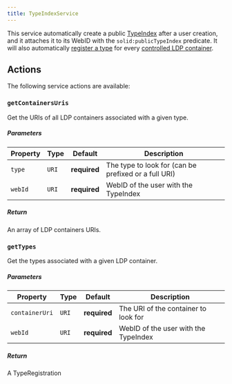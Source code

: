 ```yaml
---
title: TypeIndexService
---
```


This service automatically create a public [TypeIndex](https://github.com/solid/type-indexes) after a user creation, and it attaches it to its WebID with the `solid:publicTypeIndex` predicate. It will also automatically [register a type](./type-registrations.md#register) for every [controlled LDP container](../ldp/controlled-container.md).

## Actions

The following service actions are available:

### `getContainersUris`

Get the URIs of all LDP containers associated with a given type.

##### Parameters

| Property | Type  | Default      | Description                                          |
| -------- | ----- | ------------ | ---------------------------------------------------- |
| `type`   | `URI` | **required** | The type to look for (can be prefixed or a full URI) |
| `webId`  | `URI` | **required** | WebID of the user with the TypeIndex                 |

##### Return

An array of LDP containers URIs.

### `getTypes`

Get the types associated with a given LDP container.

##### Parameters

| Property       | Type  | Default      | Description                          |
| -------------- | ----- | ------------ | ------------------------------------ |
| `containerUri` | `URI` | **required** | The URI of the container to look for |
| `webId`        | `URI` | **required** | WebID of the user with the TypeIndex |

##### Return

A TypeRegistration
